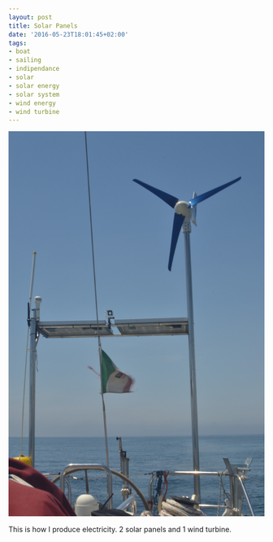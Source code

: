 ```yaml
---
layout: post
title: Solar Panels
date: '2016-05-23T18:01:45+02:00'
tags:
- boat
- sailing
- indipendance
- solar
- solar energy
- solar system
- wind energy
- wind turbine
---
```

![Solar Panels](/files/tumblr_o7ku8tp3hg1tq106bo1_1280.jpg)

This is how I produce electricity. 2 solar panels and 1 wind turbine.

